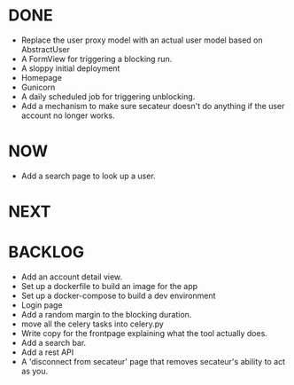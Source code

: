 DONE
====
- Replace the user proxy model with an actual user model based on AbstractUser
- A FormView for triggering a blocking run.
- A sloppy initial deployment
- Homepage
- Gunicorn
- A daily scheduled job for triggering unblocking.
- Add a mechanism to make sure secateur doesn't do anything if the user account no longer works.


NOW
===
- Add a search page to look up a user.


NEXT
====


BACKLOG
=======
- Add an account detail view.
- Set up a dockerfile to build an image for the app
- Set up a docker-compose to build a dev environment
- Login page
- Add a random margin to the blocking duration.
- move all the celery tasks into celery.py
- Write copy for the frontpage explaining what the tool actually does.
- Add a search bar.
- Add a rest API
- A 'disconnect from secateur' page that removes secateur's ability to act as you.
